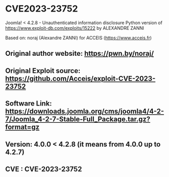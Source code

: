 # CVE2023-23752
  Joomla! < 4.2.8 - Unauthenticated information disclosure
  Python  version of https://www.exploit-db.com/exploits/15222 by ALEXANDRE ZANNI

  
  Based on: noraj (Alexandre ZANNI) for ACCEIS (https://www.acceis.fr)
  ## Original author website: https://pwn.by/noraj/
  ## Original Exploit source: https://github.com/Acceis/exploit-CVE-2023-23752
  ## Software Link: https://downloads.joomla.org/cms/joomla4/4-2-7/Joomla_4-2-7-Stable-Full_Package.tar.gz?format=gz
  ## Version: 4.0.0 < 4.2.8 (it means from 4.0.0 up to 4.2.7)
  ## CVE : CVE-2023-23752
